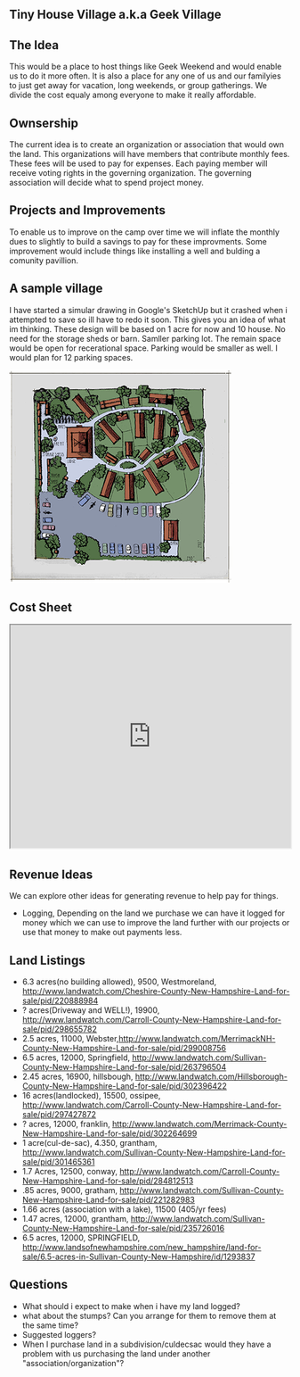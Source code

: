 Tiny House Village a.k.a Geek Village
-------------------------------------

## The Idea

This would be a place to host things like Geek Weekend and would enable us to do it more often. It is also a place for any one of us and our familyies to just get away for vacation, long weekends, or group gatherings. We divide the cost equaly among everyone to make it really affordable.

## Ownsership

The current idea is to create an organization or association that would own the land. This organizations will have members that contribute monthly fees. These fees will be used to pay for expenses. Each paying member will receive voting rights in the governing organization. The governing association will decide what to spend project money.

## Projects and Improvements

To enable us to improve on the camp over time we will inflate the monthly dues to slightly to build a savings to pay for these improvments. Some improvement would include things like installing a well and bulding a comunity pavillion.

## A sample village

I have started a simular drawing in Google's SketchUp but it crashed when i attempted to save so ill have to redo it soon. This gives you an idea of what im thinking. These design will be based on 1 acre for now and 10 house. No need for the storage sheds or barn. Samller parking lot. The remain space would be open for recerational space. Parking would be smaller as well. I would plan for 12 parking spaces.

![Geek Village](images/Village.png)

## Cost Sheet

<iframe width="100%" height="400px" src="https://docs.google.com/spreadsheets/d/1P75RTgK8J75-eNwp42ocY-X0Oc7H5pZ1-xhQqALld-Q/pubhtml?widget=true&amp;headers=false"></iframe>

## Revenue Ideas

We can explore other ideas for generating revenue to help pay for things.

- Logging, Depending on the land we purchase we can have it logged for money which we can use to improve the land further with our projects or use that money to make out payments less.


## Land Listings

- 6.3 acres(no building allowed), 9500, Westmoreland, http://www.landwatch.com/Cheshire-County-New-Hampshire-Land-for-sale/pid/220888984
- ? acres(Driveway and WELL!), 19900, http://www.landwatch.com/Carroll-County-New-Hampshire-Land-for-sale/pid/298655782
- 2.5 acres, 11000, Webster,http://www.landwatch.com/MerrimackNH-County-New-Hampshire-Land-for-sale/pid/299008756
- 6.5 acres, 12000, Springfield, http://www.landwatch.com/Sullivan-County-New-Hampshire-Land-for-sale/pid/263796504
- 2.45 acres, 16900, hillsbough, http://www.landwatch.com/Hillsborough-County-New-Hampshire-Land-for-sale/pid/302396422
- 16 acres(landlocked), 15500, ossipee, http://www.landwatch.com/Carroll-County-New-Hampshire-Land-for-sale/pid/297427872
- ? acres, 12000, franklin, http://www.landwatch.com/Merrimack-County-New-Hampshire-Land-for-sale/pid/302264699
- 1 acre(cul-de-sac), 4.350, grantham, http://www.landwatch.com/Sullivan-County-New-Hampshire-Land-for-sale/pid/301465361
- 1.7 Acres, 12500, conway, http://www.landwatch.com/Carroll-County-New-Hampshire-Land-for-sale/pid/284812513
- .85 acres, 9000, gratham, http://www.landwatch.com/Sullivan-County-New-Hampshire-Land-for-sale/pid/221282983
- 1.66 acres (association with a lake), 11500 (405/yr fees)
- 1.47 acres, 12000, grantham, http://www.landwatch.com/Sullivan-County-New-Hampshire-Land-for-sale/pid/235726016
- 6.5 acres, 12000, SPRINGFIELD, http://www.landsofnewhampshire.com/new_hampshire/land-for-sale/6.5-acres-in-Sullivan-County-New-Hampshire/id/1293837

## Questions

- What should i expect to make when i have my land logged?
- what about the stumps? Can you arrange for them to remove them at the same time?
- Suggested loggers?
- When I purchase land in a subdivision/culdecsac would they have a problem with us purchasing the land under another "association/organization"?


